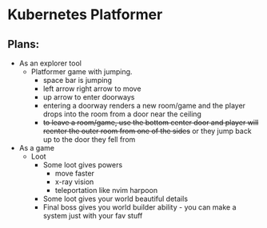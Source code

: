 Kubernetes Platformer
==========

Plans:
------

* As an explorer tool
    * Platformer game with jumping.
      * space bar is jumping
      * left arrow right arrow to move
      * up arrow to enter doorways
      * entering a doorway renders a new room/game and the player drops into the
        room from a door near the ceiling
      * ~~to leave a room/game, use the bottom center door and player will reenter the
        outer room from one of the sides~~ or they jump back up to the door they
        fell from
* As a game
    * Loot
        * Some loot gives powers
            * move faster
            * x-ray vision
            * teleportation like nvim harpoon
        * Some loot gives your world beautiful details
        * Final boss gives you world builder ability - you can make a system
          just with your fav stuff

